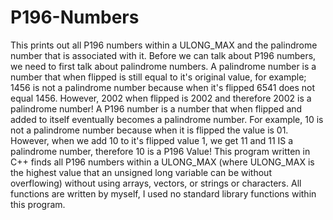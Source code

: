 # P196-Numbers
This prints out all P196 numbers within a ULONG_MAX and the palindrome number that is associated with it. Before we can talk
about P196 numbers, we need to first talk about palindrome numbers. A palindrome number is a number that when flipped is still equal to it's original value, for example; 1456 is not a palindrome number because when it's flipped 6541 does not equal 1456. However, 2002 when flipped is 2002 and therefore 2002 is a palindrome number!  A P196 number is a number that when flipped and added to itself eventually becomes a palindrome number. For example, 10 is not a palindrome number because when it is flipped the value is 01.  However, when we add 10 to it's flipped value 1, we get 11 and 11 IS a palindrome number, therefore 10 is a P196 Value! This program written in C++ finds all P196 numbers within a ULONG_MAX (where ULONG_MAX is the highest value that an unsigned long variable can be without overflowing) without using arrays, vectors, or strings or characters.  All functions are written by myself, I used no standard library functions within this program.    
